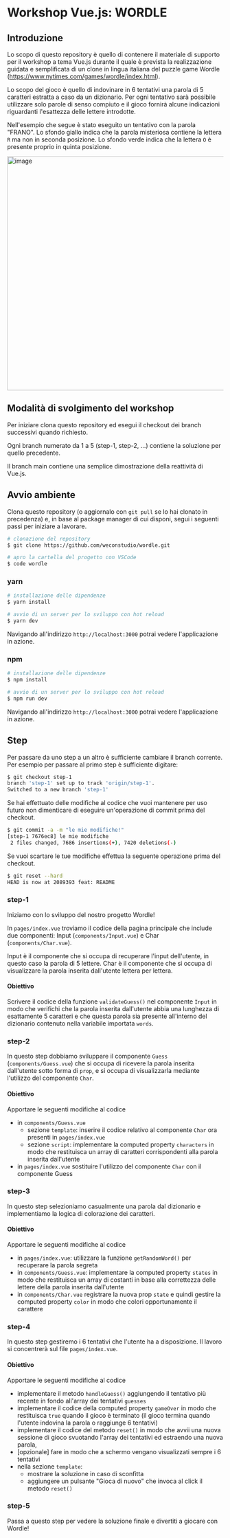 # Workshop Vue.js: WORDLE

## Introduzione

Lo scopo di questo repository è quello di contenere il materiale di supporto per il workshop a tema Vue.js durante il quale è prevista la realizzazione guidata e semplificata di un clone in lingua italiana del puzzle game Wordle (https://www.nytimes.com/games/wordle/index.html).

Lo scopo del gioco è quello di indovinare in 6 tentativi una parola di 5 caratteri estratta a caso da un dizionario. Per ogni tentativo sarà possibile utilizzare solo parole di senso compiuto e il gioco fornirà alcune indicazioni riguardanti l'esattezza delle lettere introdotte.

Nell'esempio che segue è stato eseguito un tentativo con la parola "FRANO". Lo sfondo giallo indica che la parola misteriosa contiene la lettera `R` ma non in seconda posizione. Lo sfondo verde indica che la lettera `O` è presente proprio in quinta posizione.

<img width="545" alt="image" src="https://user-images.githubusercontent.com/3984889/232073784-67e651d2-acbb-4db3-97ae-529925e23011.png">

## Modalità di svolgimento del workshop

Per iniziare clona questo repository ed esegui il checkout dei branch successivi quando richiesto.

Ogni branch numerato da 1 a 5 (step-1, step-2, ...) contiene la soluzione per quello precedente.

Il branch main contiene una semplice dimostrazione della reattività di Vue.js.

## Avvio ambiente

Clona questo repository (o aggiornalo con `git pull` se lo hai clonato in precedenza) e, in base al package manager di cui disponi, segui i seguenti passi per iniziare a lavorare.
```bash
# clonazione del repository
$ git clone https://github.com/weconstudio/wordle.git

# apro la cartella del progetto con VSCode
$ code wordle
```

### yarn

```bash
# installazione delle dipendenze
$ yarn install

# avvio di un server per lo sviluppo con hot reload
$ yarn dev
```

Navigando all'indirizzo `http://localhost:3000` potrai vedere l'applicazione in azione.

### npm

```bash
# installazione delle dipendenze
$ npm install

# avvio di un server per lo sviluppo con hot reload
$ npm run dev
```

Navigando all'indirizzo `http://localhost:3000` potrai vedere l'applicazione in azione.

## Step

Per passare da uno step a un altro è sufficiente cambiare il branch corrente. Per esempio per passare al primo step è sufficiente digitare:

```bash
$ git checkout step-1
branch 'step-1' set up to track 'origin/step-1'.
Switched to a new branch 'step-1'
```

Se hai effettuato delle modifiche al codice che vuoi mantenere per uso futuro non dimenticare di eseguire un'operazione di commit prima del checkout.

```bash
$ git commit -a -m "le mie modifiche!"
[step-1 7676ec8] le mie modifiche
 2 files changed, 7686 insertions(+), 7420 deletions(-)
```

Se vuoi scartare le tue modifiche effettua la seguente operazione prima del checkout.

```bash
$ git reset --hard
HEAD is now at 2089393 feat: README
```

### step-1

Iniziamo con lo sviluppo del nostro progetto Wordle!

In `pages/index.vue` troviamo il codice della pagina principale che include due componenti: Input (`components/Input.vue`) e Char (`components/Char.vue`).

Input è il componente che si occupa di recuperare l'input dell'utente, in questo caso la parola di 5 lettere.
Char è il componente che si occupa di visualizzare la parola inserita dall'utente lettera per lettera.

#### Obiettivo
Scrivere il codice della funzione `validateGuess()` nel componente `Input` in modo che verifichi che la parola inserita dall'utente abbia una lunghezza di esattamente 5 caratteri e che questa parola sia presente all'interno del dizionario contenuto nella variabile importata `words`.

### step-2

In questo step dobbiamo sviluppare il componente `Guess` (`components/Guess.vue`) che si occupa di ricevere la parola inserita dall'utente sotto forma di `prop`, e si occupa di visualizzarla mediante l'utilizzo del componente `Char`.

#### Obiettivo

Apportare le seguenti modifiche al codice
- in `components/Guess.vue`
  - sezione `template`: inserire il codice relativo al componente `Char` ora presenti in `pages/index.vue`
  - sezione `script`: implementare la computed property `characters` in modo che restituisca un array di caratteri corrispondenti alla parola inserita dall'utente 
- in `pages/index.vue` sostituire l'utilizzo del componente `Char` con il componente Guess

### step-3

In questo step selezioniamo casualmente una parola dal dizionario e implementiamo la logica di colorazione dei caratteri.

#### Obiettivo

Apportare le seguenti modifiche al codice
- in `pages/index.vue`: utilizzare la funzione `getRandomWord()` per recuperare la parola segreta
- in `components/Guess.vue`: implementare la computed property `states` in modo che restituisca un array di costanti in base alla correttezza delle lettere della parola inserita dall'utente
- in `components/Char.vue` registrare la nuova prop `state` e quindi gestire la computed property `color` in modo che colori opportunamente il carattere

### step-4

In questo step gestiremo i 6 tentativi che l'utente ha a disposizione. Il lavoro si concentrerà sul file `pages/index.vue`.

#### Obiettivo
Apportare le seguenti modifiche al codice

- implementare il metodo `handleGuess()` aggiungendo il tentativo più recente in fondo all'array dei tentativi `guesses`
- implementare il codice della computed property `gameOver` in modo che restituisca `true` quando il gioco è terminato (il gioco termina quando l'utente indovina la parola o raggiunge 6 tentativi)
- implementare il codice del metodo `reset()` in modo che avvii una nuova sessione di gioco svuotando l'array dei tentativi ed estraendo una nuova parola,
- [opzionale] fare in modo che a schermo vengano visualizzati sempre i 6 tentativi
- nella sezione `template`:
  - mostrare la soluzione in caso di sconfitta
  - aggiungere un pulsante "Gioca di nuovo" che invoca al click il metodo `reset()`

### step-5

Passa a questo step per vedere la soluzione finale e divertiti a giocare con Wordle!
